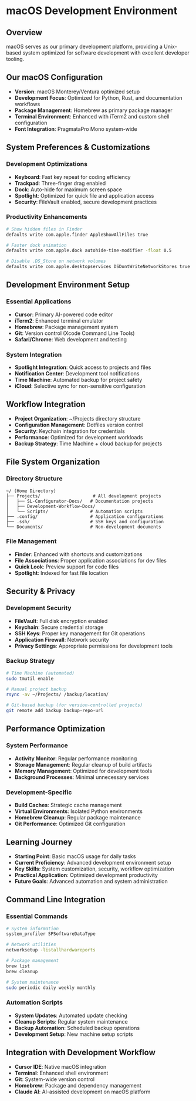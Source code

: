 # macOS Development Environment

## Overview
macOS serves as our primary development platform, providing a Unix-based system optimized for software development with excellent developer tooling.

## Our macOS Configuration
- **Version**: macOS Monterey/Ventura optimized setup
- **Development Focus**: Optimized for Python, Rust, and documentation workflows
- **Package Management**: Homebrew as primary package manager
- **Terminal Environment**: Enhanced with iTerm2 and custom shell configuration
- **Font Integration**: PragmataPro Mono system-wide

## System Preferences & Customizations
### Development Optimizations
- **Keyboard**: Fast key repeat for coding efficiency
- **Trackpad**: Three-finger drag enabled
- **Dock**: Auto-hide for maximum screen space
- **Spotlight**: Optimized for quick file and application access
- **Security**: FileVault enabled, secure development practices

### Productivity Enhancements
```bash
# Show hidden files in Finder
defaults write com.apple.finder AppleShowAllFiles true

# Faster dock animation
defaults write com.apple.dock autohide-time-modifier -float 0.5

# Disable .DS_Store on network volumes
defaults write com.apple.desktopservices DSDontWriteNetworkStores true
```

## Development Environment Setup
### Essential Applications
- **Cursor**: Primary AI-powered code editor
- **iTerm2**: Enhanced terminal emulator
- **Homebrew**: Package management system
- **Git**: Version control (Xcode Command Line Tools)
- **Safari/Chrome**: Web development and testing

### System Integration
- **Spotlight Integration**: Quick access to projects and files
- **Notification Center**: Development tool notifications
- **Time Machine**: Automated backup for project safety
- **iCloud**: Selective sync for non-sensitive configuration

## Workflow Integration
- **Project Organization**: ~/Projects directory structure
- **Configuration Management**: Dotfiles version control
- **Security**: Keychain integration for credentials
- **Performance**: Optimized for development workloads
- **Backup Strategy**: Time Machine + cloud backup for projects

## File System Organization
### Directory Structure
```
~/ (Home Directory)
├── Projects/                    # All development projects
│   ├── SL-Configurator-Docs/   # Documentation projects
│   ├── Development-Workflow-Docs/
│   └── Scripts/                # Automation scripts
├── .config/                    # Application configurations
├── .ssh/                       # SSH keys and configuration
└── Documents/                  # Non-development documents
```

### File Management
- **Finder**: Enhanced with shortcuts and customizations
- **File Associations**: Proper application associations for dev files
- **Quick Look**: Preview support for code files
- **Spotlight**: Indexed for fast file location

## Security & Privacy
### Development Security
- **FileVault**: Full disk encryption enabled
- **Keychain**: Secure credential storage
- **SSH Keys**: Proper key management for Git operations
- **Application Firewall**: Network security
- **Privacy Settings**: Appropriate permissions for development tools

### Backup Strategy
```bash
# Time Machine (automated)
sudo tmutil enable

# Manual project backup
rsync -av ~/Projects/ /backup/location/

# Git-based backup (for version-controlled projects)
git remote add backup backup-repo-url
```

## Performance Optimization
### System Performance
- **Activity Monitor**: Regular performance monitoring
- **Storage Management**: Regular cleanup of build artifacts
- **Memory Management**: Optimized for development tools
- **Background Processes**: Minimal unnecessary services

### Development-Specific
- **Build Caches**: Strategic cache management
- **Virtual Environments**: Isolated Python environments
- **Homebrew Cleanup**: Regular package maintenance
- **Git Performance**: Optimized Git configuration

## Learning Journey
- **Starting Point**: Basic macOS usage for daily tasks
- **Current Proficiency**: Advanced development environment setup
- **Key Skills**: System customization, security, workflow optimization
- **Practical Application**: Optimized development productivity
- **Future Goals**: Advanced automation and system administration

## Command Line Integration
### Essential Commands
```bash
# System information
system_profiler SPSoftwareDataType

# Network utilities
networksetup -listallhardwareports

# Package management
brew list
brew cleanup

# System maintenance
sudo periodic daily weekly monthly
```

### Automation Scripts
- **System Updates**: Automated update checking
- **Cleanup Scripts**: Regular system maintenance
- **Backup Automation**: Scheduled backup operations
- **Development Setup**: New machine setup scripts

## Integration with Development Workflow
- **Cursor IDE**: Native macOS integration
- **Terminal**: Enhanced shell environment
- **Git**: System-wide version control
- **Homebrew**: Package and dependency management
- **Claude AI**: AI-assisted development on macOS platform